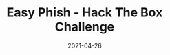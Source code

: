 ---
layout: single
title: '<span class="hackthebox">Easy Phish - Hack The Box Challenge</span>'
excerpt: "Breach is a osint challenge from HackTheBox where we will have to find out information about very convincing phising emails"
date: 2021-04-26
header:
  teaser: /assets/images/htb-writeup-easy-phish/icon.png
  teaser_home_page: true
  image_description: easy phish hack the box
  icon: /assets/images/hackthebox.webp
  icon_description: hackthebox
categories:
  - hackthebox
  - challenge
tags:
  - osint
  - email-spoofing
  - dns
toc: true
toc_label: "Content"
toc_sticky: true
show_time: false
layout: encrypted/easy-phish
permalink: "/htb-writeup-easy-phish/"
show_time: false
---